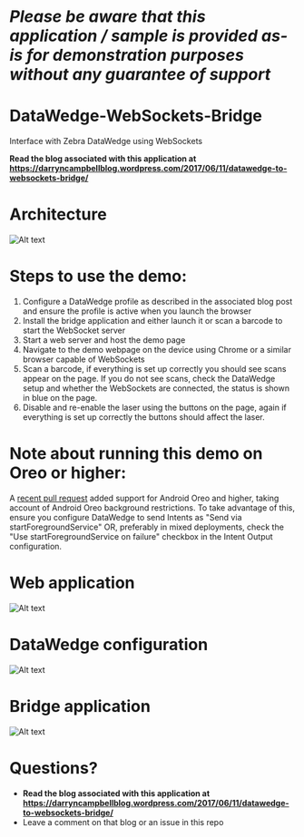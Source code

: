 *Please be aware that this application / sample is provided as-is for demonstration purposes without any guarantee of support*
=========================================================

# DataWedge-WebSockets-Bridge
Interface with Zebra DataWedge using WebSockets 

**Read the blog associated with this application at https://darryncampbellblog.wordpress.com/2017/06/11/datawedge-to-websockets-bridge/**

# Architecture
![Alt text](https://raw.githubusercontent.com/darryncampbell/datawedge-websockets-bridge/master/screenshots/architecture.png "Architecture")


# Steps to use the demo:

1. Configure a DataWedge profile as described in the associated blog post and ensure the profile is active when you launch the browser
2. Install the bridge application and either launch it or scan a barcode to start the WebSocket server
3. Start a web server and host the demo page
4. Navigate to the demo webpage on the device using Chrome or a similar browser capable of WebSockets
5. Scan a barcode, if everything is set up correctly you should see scans appear on the page.  If you do not see scans, check the DataWedge setup and whether the WebSockets are connected, the status is shown in blue on the page.
6. Disable and re-enable the laser using the buttons on the page, again if everything is set up correctly the buttons should affect the laser.

# Note about running this demo on Oreo or higher:
A [recent pull request](https://github.com/darryncampbell/datawedge-websockets-bridge/pull/3) added support for Android Oreo and higher, taking account of Android Oreo background restrictions.  To take advantage of this, ensure you configure DataWedge to send Intents as "Send via startForegroundService" OR, preferably in mixed deployments, check the "Use startForegroundService on failure" checkbox in the Intent Output configuration.

# Web application
![Alt text](https://raw.githubusercontent.com/darryncampbell/datawedge-websockets-bridge/master/screenshots/chrome.png "Web application")

# DataWedge configuration
![Alt text](https://raw.githubusercontent.com/darryncampbell/datawedge-websockets-bridge/master/screenshots/datawedge_profile_screenshot.png "DataWedge Configuration")

# Bridge application
![Alt text](https://raw.githubusercontent.com/darryncampbell/datawedge-websockets-bridge/master/screenshots/datawedge_websockets_bridge.png "Bridge Application")

# Questions?
* **Read the blog associated with this application at https://darryncampbellblog.wordpress.com/2017/06/11/datawedge-to-websockets-bridge/**
* Leave a comment on that blog or an issue in this repo
